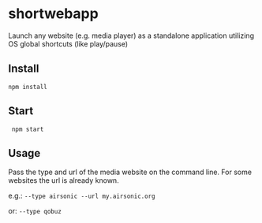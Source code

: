 # shortwebapp
Launch any website (e.g. media player) as a standalone application utilizing OS global shortcuts (like play/pause)

## Install
`npm install`

## Start
` npm start`

## Usage
Pass the type and url of the media website on the command line. For some websites the url is already known.

e.g.: `--type airsonic --url my.airsonic.org`

or: `--type qobuz`
